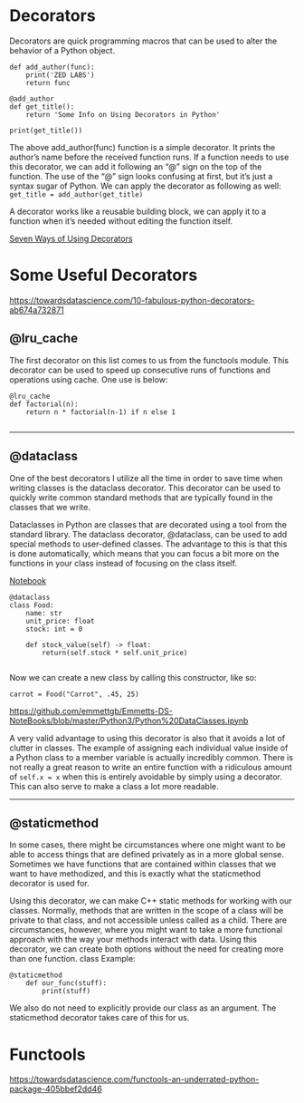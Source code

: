 # Decorators
Decorators are quick programming macros that can be used to alter the behavior of a Python object. 

```
def add_author(func):
    print('ZED LABS')
    return func
    
@add_author
def get_title():
    return 'Some Info on Using Decorators in Python'

print(get_title())
```
The above add_author(func) function is a simple decorator. It prints the author’s name before the received function runs.
If a function needs to use this decorator, we can add it following an “@” sign on the top of the function.
The use of the “@” sign looks confusing at first, but it’s just a syntax sugar of Python. We can apply the decorator as following as well: `get_title = add_author(get_title)`

A decorator works like a reusable building block, we can apply it to a function when it’s needed without editing the function itself.

[Seven Ways of Using Decorators](https://medium.com/techtofreedom/7-levels-of-using-decorators-in-python-370473fcbe76)


# Some Useful Decorators

https://towardsdatascience.com/10-fabulous-python-decorators-ab674a732871
## @lru_cache

The first decorator on this list comes to us from the functools module. This decorator can be used to speed up consecutive runs of functions and operations using cache. One use is below:

```
@lru_cache
def factorial(n):
    return n * factorial(n-1) if n else 1
    
```

---

## @dataclass

One of the best decorators I utilize all the time in order to save time when writing classes is the dataclass decorator. This decorator can be used to quickly write common standard methods that are typically found in the classes that we write.

Dataclasses in Python are classes that are decorated using a tool from the standard library. The dataclass decorator, @dataclass, can be used to add special methods to user-defined classes. The advantage to this is that this is done automatically, which means that you can focus a bit more on the functions in your class instead of focusing on the class itself.

[Notebook](https://github.com/emmettgb/Emmetts-DS-NoteBooks/blob/master/Python3/Python%20DataClasses.ipynb)


```
@dataclass
class Food:
    name: str
    unit_price: float
    stock: int = 0
        
    def stock_value(self) -> float:
        return(self.stock * self.unit_price)
        
```

Now we can create a new class by calling this constructor, like so:

`carrot = Food("Carrot", .45, 25)
`

https://github.com/emmettgb/Emmetts-DS-NoteBooks/blob/master/Python3/Python%20DataClasses.ipynb

A very valid advantage to using this decorator is also that it avoids a lot of clutter in classes. The example of assigning each individual value inside of a Python class to a member variable is actually incredibly common. There is not really a great reason to write an entire function with a ridiculous amount of `self.x = x` when this is entirely avoidable by simply using a decorator. This can also serve to make a class a lot more readable.


---

## @staticmethod

In some cases, there might be circumstances where one might want to be able to access things that are defined privately as in a more global sense. Sometimes we have functions that are contained within classes that we want to have methodized, and this is exactly what the staticmethod decorator is used for.

Using this decorator, we can make C++ static methods for working with our classes. Normally, methods that are written in the scope of a class will be private to that class, and not accessible unless called as a child. There are circumstances, however, where you might want to take a more functional approach with the way your methods interact with data. Using this decorator, we can create both options without the need for creating more than one function.
class Example:

```   
@staticmethod
    def our_func(stuff):
        print(stuff)
```

We also do not need to explicitly provide our class as an argument. The staticmethod decorator takes care of this for us.

# Functools


https://towardsdatascience.com/functools-an-underrated-python-package-405bbef2dd46